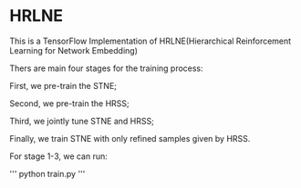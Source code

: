 # HRLNE

This is a TensorFlow Implementation of HRLNE(Hierarchical Reinforcement Learning for Network Embedding)

Thers are main four stages for the training process:

First, we pre-train the STNE;

Second, we pre-train the HRSS;

Third, we jointly tune STNE and HRSS;

Finally, we train STNE with only refined samples given by HRSS.


For stage 1-3, we can run:

'''
python train.py
'''
